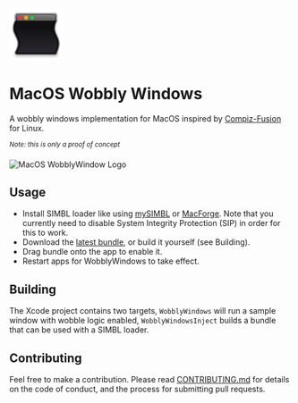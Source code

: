 ![MacOS WobblyWindow Logo](./Resources/MacOSWobblyWindows.png)

# MacOS Wobbly Windows

A wobbly windows implementation for MacOS inspired by [Compiz-Fusion](https://compiz-fusion.org/wiki_subdomain/plugins/wobbly.html) for Linux. 

<sup>*Note: this is only a proof of concept*</sup>

![MacOS WobblyWindow Logo](./Resources/DesktopWobblyWindows.gif)

## Usage

- Install SIMBL loader like using [mySIMBL](https://github.com/w0lfschild/mySIMBL) or [MacForge](https://www.macenhance.com/macforge). Note that you currently need to disable System Integrity Protection (SIP) in order for this to work.
- Download the [latest bundle](https://github.com/iamDecode/Jello/releases), or build it yourself (see Building).
- Drag bundle onto the app to enable it.
- Restart apps for WobblyWindows to take effect.


## Building

The Xcode project contains two targets, `WobblyWindows` will run a sample window with wobble logic enabled, `WobblyWindowsInject` builds a bundle that can be used with a SIMBL loader.


## Contributing

Feel free to make a contribution. Please read [CONTRIBUTING.md](CONTRIBUTING.md) for details on the code of conduct, and the process for submitting pull requests.
